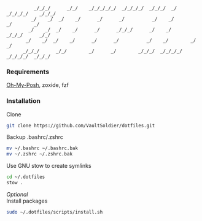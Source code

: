               _/_/_/      _/_/    _/_/_/_/_/  _/_/_/_/  _/_/_/  _/        _/_/_/_/    _/_/_/  
             _/    _/  _/    _/      _/      _/          _/    _/        _/        _/         
            _/    _/  _/    _/      _/      _/_/_/      _/    _/        _/_/_/      _/_/      
           _/    _/  _/    _/      _/      _/          _/    _/        _/              _/     
          _/_/_/      _/_/        _/      _/        _/_/_/  _/_/_/_/  _/_/_/_/  _/_/_/        

### Requirements

[Oh-My-Posh](https://ohmyposh.dev/docs/installation/linux), zoxide, fzf

### Installation

Clone
```sh
git clone https://github.com/VaultSoldier/dotfiles.git
```

Backup .bashrc/.zshrc
```sh
mv ~/.bashrc ~/.bashrc.bak
mv ~/.zshrc ~/.zshrc.bak
```

Use GNU stow to create symlinks
```sh
cd ~/.dotfiles
stow .
```

*Optional*<br>
Install packages
```sh
sudo ~/.dotfiles/scripts/install.sh
```
